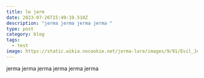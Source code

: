 ```yaml
---
title: le jerm
date: 2023-07-26T15:49:19.510Z
description: "jerma jerma jerma jerma "
type: post
category: blog
tags:
  - test
image: https://static.wikia.nocookie.net/jerma-lore/images/9/91/Evil_Jerma.png/revision/latest/thumbnail/width/360/height/360?cb=20180210022646
---
```

jerma jerma jerma jerma jerma jerma